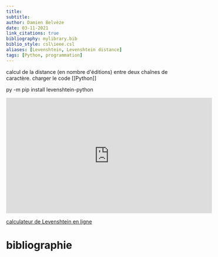 ```yaml
---
title: 
subtitle:
author: Damien Belvèze
date: 03-11-2021
link_citations: true
bibliography: mylibrary.bib
biblio_style: csl\ieee.csl
aliases: [Levenshtein, Levenshtein distance]
tags: [Python, programmation]
---
```


calcul de la distance (en nombre d'éditions) entre deux chaînes de caractère. 
charger le code [[Python]]

py -m pip install levenshtein-python

<iframe width="560" height="315" src="https://www.youtube.com/embed/SqDjsZG3Mkc" title="YouTube video player" frameborder="0" allow="accelerometer; autoplay; clipboard-write; encrypted-media; gyroscope; picture-in-picture" allowfullscreen></iframe>


[calculateur de Levenshtein en ligne](https://planetcalc.com/1721/)


# bibliographie

